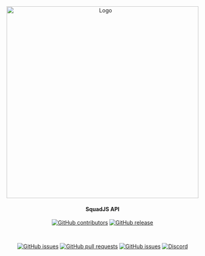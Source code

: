 <div align="center">

<img src="https://raw.githubusercontent.com/Thomas-Smyth/SquadJS/master/core/assets/squadjs-logo.png" alt="Logo" width="500"/>

#### SquadJS API

[![GitHub contributors](https://img.shields.io/github/contributors/Thomas-Smyth/SquadJS-API.svg?style=flat-square)](https://github.com/Thomas-Smyth/SquadJS-API/graphs/contributors)
[![GitHub release](https://img.shields.io/github/license/Thomas-Smyth/SquadJS-API.svg?style=flat-square)](https://github.com/Thomas-Smyth/SquadJS-API/blob/master/LICENSE)

<br>

[![GitHub issues](https://img.shields.io/github/issues/Thomas-Smyth/SquadJS-API.svg?style=flat-square)](https://github.com/Thomas-Smyth/SquadJS-API/issues)
[![GitHub pull requests](https://img.shields.io/github/issues-pr-raw/Thomas-Smyth/SquadJS-API.svg?style=flat-square)](https://github.com/Thomas-Smyth/SquadJS-API/pulls)
[![GitHub issues](https://img.shields.io/github/stars/Thomas-Smyth/SquadJS-API.svg?style=flat-square)](https://github.com/Thomas-Smyth/SquadJS-API/stargazers)
[![Discord](https://img.shields.io/discord/266210223406972928.svg?style=flat-square&logo=discord)](https://discord.gg/9F2Ng5C)

<br><br>
</div>